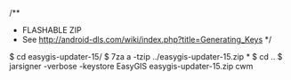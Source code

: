 /**
 * FLASHABLE ZIP
 * See http://android-dls.com/wiki/index.php?title=Generating_Keys
 */

$ cd easygis-updater-15/
$ 7za a -tzip ../easygis-updater-15.zip *
$ cd ..
$ jarsigner -verbose -keystore EasyGIS easygis-updater-15.zip cwm


